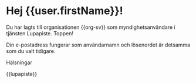 # Hej {{user.firstName}}!

Du har lagts till organisationen {{org-sv}} som myndighetsanv&auml;ndare i tj&auml;nsten Lupapiste. Toppen! 

Din e-postadress fungerar som anv&auml;ndarnamn och l&ouml;senordet &auml;r detsamma som du valt tidigare.

H&auml;lsningar

{{lupapiste}}